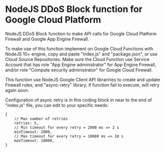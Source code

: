 # NodeJS DDoS Block function for Google Cloud Platform
NodeJS DDoS Block function to make API calls for Google Cloud Platform Firewall and Google App Engine Firewall.

To make use of this function implement on Google Cloud Functions with NodeJS 10+ engine, copy and paste "index.js" and "package.json", or use Cloud Source Repositories. Make sure the Cloud Function use Service Account that has role "App Engine administrator" for App Engine Firewall, and/or role "Compute security administrator" for Google Cloud Firewall.

This function use NodeJS Google Client API librariries to create and update Firewall rules, and "async-retry" library, if function fail to execute, will retry again soon.

Configuration of async retry is in this coding block in near to the end of "index.js" file, you can edit to your specific needs:
```
{
    // Max number of retries
    retries: 5,
    // Min timeout for every retry = 2000 ms => 2 s
    minTimeout: 2000,
    // Max timeout for every retry = 10000 ms => 10 s
    maxTimeout: 10000,
}
```